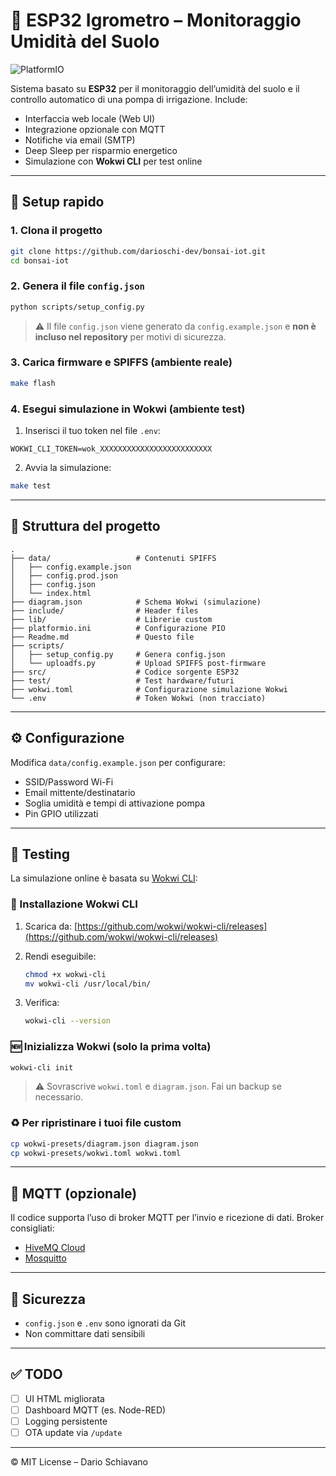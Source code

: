 # 🌱 ESP32 Igrometro – Monitoraggio Umidità del Suolo

![PlatformIO](https://img.shields.io/badge/platformio-ready-orange?logo=platformio)

Sistema basato su **ESP32** per il monitoraggio dell’umidità del suolo e il controllo automatico di una pompa di irrigazione. Include:

* Interfaccia web locale (Web UI)
* Integrazione opzionale con MQTT
* Notifiche via email (SMTP)
* Deep Sleep per risparmio energetico
* Simulazione con **Wokwi CLI** per test online

---

## 🚀 Setup rapido

### 1. Clona il progetto

```bash
git clone https://github.com/darioschi-dev/bonsai-iot.git
cd bonsai-iot
```

### 2. Genera il file `config.json`

```bash
python scripts/setup_config.py
```

> ⚠️ Il file `config.json` viene generato da `config.example.json` e **non è incluso nel repository** per motivi di sicurezza.

### 3. Carica firmware e SPIFFS (ambiente reale)

```bash
make flash
```

### 4. Esegui simulazione in Wokwi (ambiente test)

1. Inserisci il tuo token nel file `.env`:

```
WOKWI_CLI_TOKEN=wok_XXXXXXXXXXXXXXXXXXXXXXXXX
```

2. Avvia la simulazione:

```bash
make test
```

---

## 📁 Struttura del progetto

```
.
├── data/                   # Contenuti SPIFFS
│   ├── config.example.json
│   ├── config.prod.json
│   ├── config.json
│   └── index.html
├── diagram.json            # Schema Wokwi (simulazione)
├── include/                # Header files
├── lib/                    # Librerie custom
├── platformio.ini          # Configurazione PIO
├── Readme.md               # Questo file
├── scripts/
│   ├── setup_config.py     # Genera config.json
│   └── uploadfs.py         # Upload SPIFFS post-firmware
├── src/                    # Codice sorgente ESP32
├── test/                   # Test hardware/futuri
├── wokwi.toml              # Configurazione simulazione Wokwi
└── .env                    # Token Wokwi (non tracciato)
```

---

## ⚙️ Configurazione

Modifica `data/config.example.json` per configurare:

* SSID/Password Wi-Fi
* Email mittente/destinatario
* Soglia umidità e tempi di attivazione pompa
* Pin GPIO utilizzati

---

## 🧪 Testing

La simulazione online è basata su [Wokwi CLI](https://docs.wokwi.com/cli/overview):

### 🧰 Installazione Wokwi CLI

1. Scarica da: [https://github.com/wokwi/wokwi-cli/releases](https://github.com/wokwi/wokwi-cli/releases)
2. Rendi eseguibile:

   ```bash
   chmod +x wokwi-cli
   mv wokwi-cli /usr/local/bin/
   ```
3. Verifica:

   ```bash
   wokwi-cli --version
   ```

### 🆕 Inizializza Wokwi (solo la prima volta)

```bash
wokwi-cli init
```

> ⚠️ Sovrascrive `wokwi.toml` e `diagram.json`. Fai un backup se necessario.

### ♻️ Per ripristinare i tuoi file custom

```bash
cp wokwi-presets/diagram.json diagram.json
cp wokwi-presets/wokwi.toml wokwi.toml
```

---

## 📡 MQTT (opzionale)

Il codice supporta l’uso di broker MQTT per l’invio e ricezione di dati. Broker consigliati:

- [HiveMQ Cloud](https://console.hivemq.cloud/)
- [Mosquitto](https://mosquitto.org/)

---

## 🔐 Sicurezza

* `config.json` e `.env` sono ignorati da Git
* Non committare dati sensibili

---

## ✅ TODO

* [ ] UI HTML migliorata
* [ ] Dashboard MQTT (es. Node-RED)
* [ ] Logging persistente
* [ ] OTA update via `/update`

---

© MIT License – Dario Schiavano